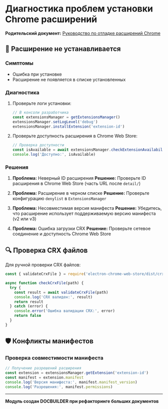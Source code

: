 # Диагностика проблем установки Chrome расширений

**Родительский документ:** [Руководство по отладке расширений Chrome](/02-how-to-guides/15-debugging-chrome-extensions)

## 🚨 Расширение не устанавливается

### Симптомы

- Ошибка при установке
- Расширение не появляется в списке установленных

### Диагностика

1. Проверьте логи установки:

   ```typescript
   // В консоли разработчика
   const extensionsManager = getExtensionsManager()
   extensionsManager.setLogLevel('debug')
   extensionsManager.installExtension('extension-id')
   ```

2. Проверьте доступность расширения в Chrome Web Store:

   ```typescript
   // Проверка доступности
   const isAvailable = await extensionsManager.checkExtensionAvailability('extension-id')
   console.log('Доступно:', isAvailable)
   ```

### Решения

1. **Проблема:** Неверный ID расширения
   **Решение:** Проверьте ID расширения в Chrome Web Store (часть URL после `detail/`)

2. **Проблема:** Расширение в черном списке
   **Решение:** Проверьте конфигурацию `denylist` в `ExtensionsManager`

3. **Проблема:** Несовместимая версия манифеста
   **Решение:** Убедитесь, что расширение использует поддерживаемую версию манифеста (v2 или v3)

4. **Проблема:** Ошибка загрузки CRX
   **Решение:** Проверьте сетевое соединение и доступность Chrome Web Store

## 🔍 Проверка CRX файлов

Для ручной проверки CRX файлов:

```typescript
const { validateCrxFile } = require('electron-chrome-web-store/dist/crx3')

async function checkCrxFile(path) {
  try {
    const result = await validateCrxFile(path)
    console.log('CRX валиден:', result)
    return result
  } catch (error) {
    console.error('Ошибка валидации CRX:', error)
    return false
  }
}
```

## 🛡️ Конфликты манифестов

### Проверка совместимости манифеста

```typescript
// Получение разрешений расширения
const extension = extensionsManager.getExtension('extension-id')
const manifest = extension.manifest
console.log('Версия манифеста:', manifest.manifest_version)
console.log('Разрешения:', manifest.permissions)
```

---

**Модуль создан DOCBUILDER при рефакторинге больших документов**
